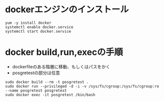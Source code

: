 # dockerエンジンのインストール

```
yum -y install docker
systemctl enable docker.service
systemctl start docker.service
```

# docker build,run,execの手順

- dockerfileのある階層に移動、もしくはパスをかく
- posgretestの部分は任意

```
sudo docker build --rm -t posgretest .
sudo docker run --privileged -d -i -v /sys/fs/cgroup:/sys/fs/cgroup:ro --name posgretest posgretest
sudo docker exec -it posgretest /bin/bash
```

